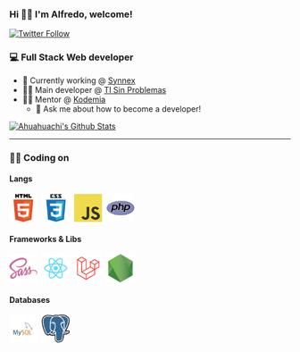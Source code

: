 ### Hi 👋🏽 I'm Alfredo, welcome!

[![Twitter Follow](https://img.shields.io/twitter/follow/Ahuahuachi?color=1DA1F2&label=%40Ahuahuachi&logo=twitter&style=for-the-badge)](https://twitter.com/Ahuahuachi)

### 💻 Full Stack Web developer

- 💼 Currently working @ [Synnex][synnex-website]
- 👨‍💻 Main developer @ [TI Sin Problemas][tisp-website]
- 👨‍🏫 Mentor @ [Kodemia][kodemia-website]
  - 💬 Ask me about how to become a developer!

[![Ahuahuachi's Github Stats](https://github-readme-stats.vercel.app/api?username=ahuahuachi&count_private=true&show_icons=true&theme=tokyonight)](https://github.com/anuraghazra/github-readme-stats)

---

### 👨‍💻 Coding on

#### Langs

<img alt="html5" width="50px" src="https://raw.githubusercontent.com/github/explore/80688e429a7d4ef2fca1e82350fe8e3517d3494d/topics/html/html.png" />&nbsp;
<img alt="css3" width="50px" src="https://raw.githubusercontent.com/github/explore/80688e429a7d4ef2fca1e82350fe8e3517d3494d/topics/css/css.png" />&nbsp;
<img alt="javascript" width="50px" src="https://raw.githubusercontent.com/github/explore/80688e429a7d4ef2fca1e82350fe8e3517d3494d/topics/javascript/javascript.png" />&nbsp;
<img alt="php" width="50px" src="https://raw.githubusercontent.com/github/explore/80688e429a7d4ef2fca1e82350fe8e3517d3494d/topics/php/php.png" />&nbsp;

#### Frameworks & Libs

<img alt="sass" width="50px" src="https://raw.githubusercontent.com/github/explore/80688e429a7d4ef2fca1e82350fe8e3517d3494d/topics/sass/sass.png" />&nbsp;
<img alt="react" width="50px" src="https://raw.githubusercontent.com/github/explore/80688e429a7d4ef2fca1e82350fe8e3517d3494d/topics/react/react.png" />&nbsp;
<img alt="laravel" width="50px" src="https://raw.githubusercontent.com/github/explore/80688e429a7d4ef2fca1e82350fe8e3517d3494d/topics/laravel/laravel.png" />&nbsp;
<img alt="nodejs" width="50px" src="https://raw.githubusercontent.com/github/explore/80688e429a7d4ef2fca1e82350fe8e3517d3494d/topics/nodejs/nodejs.png" />&nbsp;

#### Databases

<img alt="mysql" width="50px" src="https://raw.githubusercontent.com/github/explore/80688e429a7d4ef2fca1e82350fe8e3517d3494d/topics/mysql/mysql.png" />&nbsp;
<img alt="postgresql" width="50px" src="https://raw.githubusercontent.com/github/explore/80688e429a7d4ef2fca1e82350fe8e3517d3494d/topics/postgresql/postgresql.png" />&nbsp;

<!-- Links -->

[tisp-website]: https://tisinproblemas.com
[synnex-website]: https://la.synnex.com/es_MX/
[kodemia-website]: https://kodemia.mx

